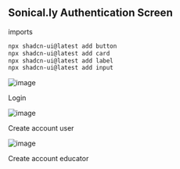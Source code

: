 ## Sonical.ly Authentication Screen



imports

```bash
npx shadcn-ui@latest add button
npx shadcn-ui@latest add card
npx shadcn-ui@latest add label
npx shadcn-ui@latest add input
```

![image](https://github.com/user-attachments/assets/d3c1a32b-9652-4e61-a13c-c876830134b6)

Login

![image](https://github.com/user-attachments/assets/aee60b47-d151-41ff-a97b-63bd47554139)

Create account user

![image](https://github.com/user-attachments/assets/064433ef-2e6c-4a96-afc0-d422d84ac19c)

Create account educator
